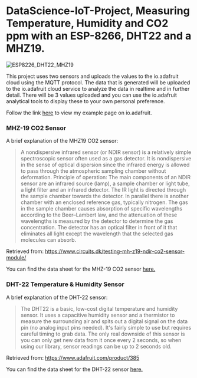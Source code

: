 # DataScience-IoT-Project, Measuring Temperature, Humidity and CO2 ppm with an ESP-8266, DHT22 and a MHZ19.

![ESP8226_DHT22_MHZ19](https://user-images.githubusercontent.com/103762292/163602142-9362232b-c31f-4ccc-9905-40ef79275244.jpg)

This project uses two sensors and uploads the values to the io.adafruit cloud using the MQTT protocol. The data that is generated will be uploaded to the io.adafruit cloud service to analyze the data in realtime and in further detail.
There will be 3 values uploaded and you can use the io.adafruit analytical tools to display these to your own personal preference. 

Follow the link [here](https://io.adafruit.com/Shaolu/dashboards/temperature-and-humidity) to view my example page on io.adafruit.

### MHZ-19 CO2 Sensor

A brief explanation of the MHZ19 CO2 sensor:

> A nondispersive infrared sensor (or NDIR sensor) is a relatively simple spectroscopic sensor often used as a gas detector. It is nondispersive in the sense of optical dispersion since the infrared energy is allowed to pass through the atmospheric sampling chamber without deformation.
Principle of operation:
The main components of an NDIR sensor are an infrared source (lamp), a sample chamber or light tube, a light filter and an infrared detector. The IR light is directed through the sample chamber towards the detector. In parallel there is another chamber with an enclosed reference gas, typically nitrogen. The gas in the sample chamber causes absorption of specific wavelengths according to the Beer–Lambert law, and the attenuation of these wavelengths is measured by the detector to determine the gas concentration. The detector has an optical filter in front of it that eliminates all light except the wavelength that the selected gas molecules can absorb. 

Retrieved from: https://www.circuits.dk/testing-mh-z19-ndir-co2-sensor-module/

You can find the data sheet for the MHZ-19 CO2 sensor [here.](https://www.winsen-sensor.com/d/files/infrared-gas-sensor/mh-z19b-co2-ver1_0.pdf)

### DHT-22 Temperature & Humidity Sensor

A brief explanation of the DHT-22 sensor:

> The DHT22 is a basic, low-cost digital temperature and humidity sensor. It uses a capacitive humidity sensor and a thermistor to measure the surrounding air and spits out a digital signal on the data pin (no analog input pins needed). It's fairly simple to use but requires careful timing to grab data. The only real downside of this sensor is you can only get new data from it once every 2 seconds, so when using our library, sensor readings can be up to 2 seconds old.

Retrieved from: https://www.adafruit.com/product/385

You can find the data sheet for the DHT-22 sensor [here.](https://www.sparkfun.com/datasheets/Sensors/Temperature/DHT22.pdf)
